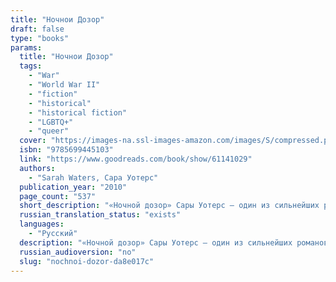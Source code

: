 ```yaml
---
title: "Ночнои Дозор"
draft: false
type: "books"
params:
  title: "Ночнои Дозор"
  tags:
    - "War"
    - "World War II"
    - "fiction"
    - "historical"
    - "historical fiction"
    - "LGBTQ+"
    - "queer"
  cover: "https://images-na.ssl-images-amazon.com/images/S/compressed.photo.goodreads.com/books/1653154013i/61141029.jpg"
  isbn: "9785699445103"
  link: "https://www.goodreads.com/book/show/61141029"
  authors:
    - "Sarah Waters, Сара Уотерс"
  publication_year: "2010"
  page_count: "537"
  short_description: "«Ночной дозор» Сары Уотерс — один из сильнейших романов прославленного автора «Тонкой работы» и «Бархатных коготков», также вошедший в шортлист Букеровской премии. На этот раз викторианской Англии..."
  russian_translation_status: "exists"
  languages:
    - "Русский"
  description: "«Ночной дозор» Сары Уотерс — один из сильнейших романов прославленного автора «Тонкой работы» и «Бархатных коготков», также вошедший в шортлист Букеровской премии. На этот раз викторианской Англии писательница предпочла Англию военную и послевоенную. Несколько историй беззаветной любви и невольного предательства сложно переплетенными нитями пронизывают всю романную ткань, а прихотливая хронология повествования заставляет, перелистнув последнюю страницу, тут же вернуться к первой."
  russian_audioversion: "no"
  slug: "nochnoi-dozor-da8e017c"
---
```

